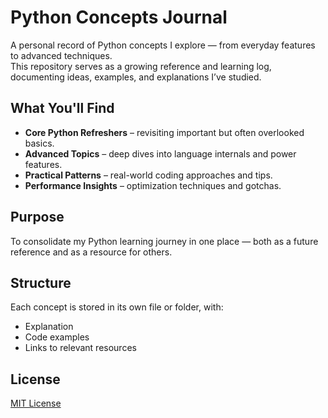 # Python Concepts Journal

A personal record of Python concepts I explore — from everyday features to advanced techniques.  
This repository serves as a growing reference and learning log, documenting ideas, examples, and explanations I’ve studied.

## What You'll Find
- **Core Python Refreshers** – revisiting important but often overlooked basics.
- **Advanced Topics** – deep dives into language internals and power features.
- **Practical Patterns** – real-world coding approaches and tips.
- **Performance Insights** – optimization techniques and gotchas.

## Purpose
To consolidate my Python learning journey in one place — both as a future reference and as a resource for others.

## Structure
Each concept is stored in its own file or folder, with:
- Explanation
- Code examples
- Links to relevant resources

## License
[MIT License](LICENSE)
